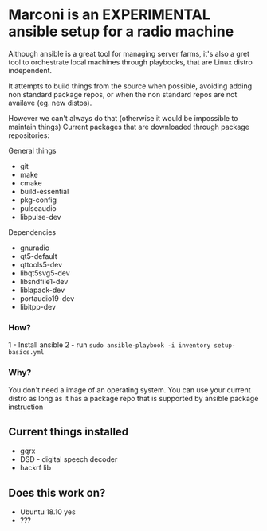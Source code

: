 # Marconi is an EXPERIMENTAL ansible setup for a radio machine

Although ansible is a great tool for managing server farms, it's also
a gret tool to orchestrate local machines through playbooks, that are
Linux distro independent.

It attempts to build things from the source when possible, avoiding
adding non standard package repos, or when the non standard repos
are not availave (eg. new distos).

However we can't always do that (otherwise it would be impossible to maintain things)
Current packages that are downloaded through package repositories:

General things
* git
* make
* cmake
* build-essential
* pkg-config
* pulseaudio
* libpulse-dev

Dependencies
* gnuradio
* qt5-default
* qttools5-dev
* libqt5svg5-dev
* libsndfile1-dev
* liblapack-dev
* portaudio19-dev
* libitpp-dev

### How?

1 - Install ansible
2 - run `sudo ansible-playbook -i inventory setup-basics.yml`

### Why?
You don't need a image of an operating system. You can use your current
distro as long as it has a package repo that is supported by ansible package
instruction

## Current things installed
- gqrx
- DSD - digital speech decoder
- hackrf lib

## Does this work on?
- Ubuntu 18.10 yes
- ???
